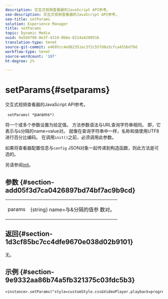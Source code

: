 ```yaml
---
description: 交互式视频查看器的JavaScript API参考。
seo-description: 交互式视频查看器的JavaScript API参考。
seo-title: setParams
solution: Experience Manager
title: setParams
topic: Dynamic Media
uuid: 0a5b9798-0e3f-4310-9b6e-0214a420951b
translation-type: tm+mt
source-git-commit: e4695cc4e882351ec3f2c55fd8a3cfca455bd79d
workflow-type: tm+mt
source-wordcount: '107'
ht-degree: 2%

---
```



# setParams{#setparams}

交互式视频查看器的JavaScript API参考。

` setParams( *`params`*)`

将一个或多个参数设置为给定值。 方法参数语法与URL查询字符串相同。 即，它表示与`&`分隔的name=value对。 就像在查询字符串中一样，名称和值使用UTF8进行百分比编码。 在调用`init()`之前，必须调用此参数。

如果将查看器配置信息与`config` JSON对象一起传递到构造函数，则此方法是可选的。

另请参阅[init](../../../c-html5-aem-asset-viewers/c-html5-aem-int-video/c-html5-aem-int-video-javascriptapiref/r-html5-aem-int-video-javascriptapiref-init.md#reference-aee94dd92a28410784f7a1792e28683b)。


## 参数 {#section-add05f3d7ca0426897bd74bf7ac9b9cd}

<table id="table_896DFF34A68A403DB93A6D597461A573"> 
 <tbody> 
  <tr> 
   <td colname="col1"> <p> <span class="codeph"> <span class="varname"> params</span> </span> </p> </td> 
   <td colname="col2"> <p> <span class="codeph"> {string}</span> name=与&amp;分隔的值参 <span class="codeph"> 数对</span>。 </p> </td> 
  </tr> 
 </tbody> 
</table>

## 返回{#section-1d3cf85bc7cc4dfe9670e038d02b9101}

无。

## 示例 {#section-9e9332aa86b74a5fb321375c03fdc5b3}

```
<instance>.setParams("style=customStyle.css&VideoPlayer.playback=progressive")
```
